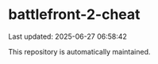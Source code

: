 # battlefront-2-cheat

Last updated: 2025-06-27 06:58:42

This repository is automatically maintained.
